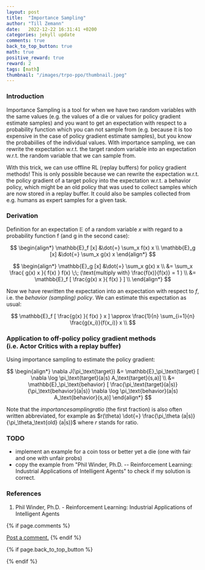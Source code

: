 ```yaml
---
layout: post
title:  "Importance Sampling"
author: "Till Zemann"
date:   2022-12-22 16:31:41 +0200
categories: jekyll update
comments: true
back_to_top_button: true
math: true
positive_reward: true
reward: 2
tags: [math]
thumbnail: "/images/trpo-ppo/thumbnail.jpeg"
---
```


<!--
<div class="img-block" style="width: 300px;">
    <img src="/images/trpo-ppo/thumbnail.jpeg"/>
</div>
-->

<!-- <em style="float:right">First draft: 2022-10-22</em><br> -->

<!--
### Contents
* TOC
{:toc}
-->

### Introduction

Importance Sampling is a tool for when we have two random variables with the same values (e.g. the values of a die or values for policy gradient estimate samples) and you want to get an expectation with respect to a probability function which you can not sample from (e.g. because it is too expensive in the case of policy gradient estimate samples), but you know the probabiilies of the individual values.
With importance sampling, we can rewrite the expectation w.r.t. the target random variable into an expectation w.r.t. the random variable that we can sample from.

With this trick, we can use offline RL (replay buffers) for policy gradient methods! This is only possible because we can rewrite the expectation w.r.t. the policy gradient of a target policy into the expectation w.r.t. a behavior policy, which might be an old policy that was used to collect samples which are now stored in a replay buffer. It could also be samples collected from e.g. humans as expert samples for a given task.

### Derivation

Definition for an expectation $\mathbb{E}$ of a random variable $x$ with regard to a probability function f (and g in the second case):

$$
\begin{align*}
\mathbb{E}_f [x]    &\dot{=} \sum_x f(x) x \\
\mathbb{E}_g [x]    &\dot{=} \sum_x g(x) x
\end{align*}
$$

$$
\begin{align*}
\mathbb{E}_g [x]    &\dot{=} \sum_x g(x) x \\
                    &= \sum_x \frac{ g(x) x }{ f(x) } f(x)          \;\; (\text{multiply with} \frac{f(x)}{f(x)} = 1 ) \\
                    &= \mathbb{E}_f [ \frac{g(x) x }{ f(x) } ] \\
\end{align*}
$$

Now we have rewritten the expectation into an expectation with respect to $f$, i.e. the _behavior (sampling) policy_. We can estimate this expectation as usual:

$$
\mathbb{E}_f [ \frac{g(x) }{ f(x) } x ] \approx \frac{1}{n} \sum_{i=1}{n} \frac{g(x_i)}{f(x_i)} x \\
$$

### Application to off-policy policy gradient methods <br> (i.e. Actor Critics with a replay buffer)

Using importance sampling to estimate the policy gradient:

$$
\begin{align*}
\nabla J(\pi_\text{target})  &= \mathbb{E}_\pi_\text{target} [ \nabla \log \pi_\text{target}(a|s) A_\text{target}(s,a)] \\
&= \mathbb{E}_\pi_\text{behavior} [ \frac{\pi_\text{target}(a|s)}{\pi_\text{behavior}(a|s)} \nabla \log \pi_\text{behavior}(a|s) A_\text{behavior}(s,a)]
\end{align*}
$$

Note that the $importance sampling ratio$ (the first fraction) is also often written abbreviated, for example as $r(\theta) \dot{=} \frac{\pi_\theta (a|s)}{\pi_\theta_\text{old} (a|s)}$ where $r$ stands for ratio.

### TODO

- implement an example for a coin toss or better yet a die (one with fair and one with unfair probs)
- copy the example from "Phil Winder, Ph.D. -- Reinforcement Learning: Industrial Applications of Intelligent Agents" to check if my solution is correct.


<!-- In-Text Citing -->
<!-- 
You can...
- use bullet points
1. use
2. ordered
3. lists


-- Math --
$\hat{s} = \frac{1}{n-1} \sum_{i=1}^{n} (x_i - \mu)^2$ 

-- Images --
<div class="img-block" style="width: 800px;">
    <img src="/images/lofi_art.png"/>
    <span><strong>Fig 1.1.</strong> Agent and Environment interactions</span>
</div>

-- Links --
[(k-fold) Cross-Validation](https://scikit-learn.org/stable/modules/cross_validation.html)

{% highlight python %}
@jit
def f(x)
    print("hi")
# does cool stuff
{% endhighlight %}

-- Highlights --
AAABC `ASDF` __some bold text__

-- Colors --
The <strong style="color: #1E72E7">joint distribution</strong> of $X$ and $Y$ is written as $P(X, Y)$.
The <strong style="color: #ED412D">marginal distribution</strong> on the other hand can be written out as a table.
-->

<!-- uncomment, when i understand more of the algorithms presented (missing DDPG, SAC, TD3, TRPO, PPO, Dyna-Q)
### Rl-Algorithms-Taxonomy in a Venn-Diagram

<div class="img-block" style="width: 700px;">
    <img src="/images/actor-critic/venn-diagram-rl-algos-detailed.png"/>
</div>

-->

### References

1. Phil Winder, Ph.D. - Reinforcement Learning: Industrial Applications of Intelligent Agents

<!-- Ressources -->
[thumbnail]: https://arxiv.org/pdf/2007.04309.pdf


<!-- Optional Comment Section-->
{% if page.comments %}
<p class="vspace"></p>
<a class="commentlink" role="button" href="/comments/">Post a comment.</a> <!-- role="button"  -->
{% endif %}

<!-- Optional Back to Top Button -->
{% if page.back_to_top_button %}
<script src="https://unpkg.com/vanilla-back-to-top@7.2.1/dist/vanilla-back-to-top.min.js"></script>
<script>addBackToTop({
  diameter: 40,
  backgroundColor: 'rgb(255, 255, 255, 0.7)', /* 30,144,255, 0.7 */
  textColor: '#4a4946'
})</script>
{% endif %}